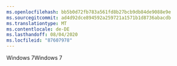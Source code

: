 ```yaml
---
ms.openlocfilehash: bb5b0d72fb783a561fd8b27bcb9db84de9088e9e
ms.sourcegitcommit: ad4d92dce894592a259721a1571b1d8736abacdb
ms.translationtype: MT
ms.contentlocale: de-DE
ms.lasthandoff: 08/04/2020
ms.locfileid: "87607978"
---
```

<span data-ttu-id="d3690-101">Windows 7</span><span class="sxs-lookup"><span data-stu-id="d3690-101">Windows 7</span></span>
